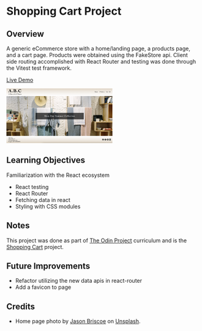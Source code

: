 # Shopping Cart Project

## Overview

A generic eCommerce store with a home/landing page, a products page, and a cart page. Products were obtained using the FakeStore api. Client side routing accomplished with React Router and testing was done through the Vitest test framework.

[Live Demo](https://shimmering-unicorn-89ed08.netlify.app)

<img src="./src/assets/app-home-screenshot.png" width="55%">

## Learning Objectives

Familiarization with the React ecosystem

- React testing
- React Router
- Fetching data in react
- Styling with CSS modules

## Notes

This project was done as part of [The Odin Project](https://www.theodinproject.com/paths) curriculum and is the [Shopping Cart](https://www.theodinproject.com/lessons/node-path-react-new-shopping-cart#solutions) project.

## Future Improvements

- Refactor utilizing the new data apis in react-router
- Add a favicon to page

## Credits

- Home page photo by [Jason Briscoe](https://unsplash.com/es/@jsnbrsc?utm_source=unsplash&utm_medium=referral&utm_content=creditCopyTex) on [Unsplash](https://unsplash.com/photos/w2uvoJo_woE?utm_source=unsplash&utm_medium=referral&utm_content=creditCopyText).
